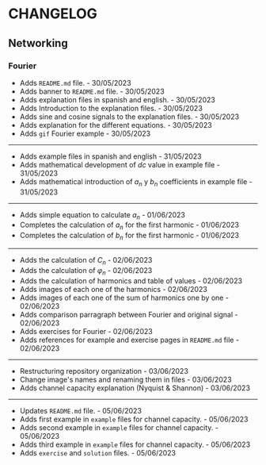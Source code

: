 # CHANGELOG 

## Networking 

### Fourier 

- Adds `README.md` file. - 30/05/2023
- Adds banner to `README.md` file. - 30/05/2023
- Adds explanation files in spanish and english. - 30/05/2023
- Adds Introduction to the explanation files. - 30/05/2023
- Adds sine and cosine signals to the explanation files. - 30/05/2023
- Adds explanation for the different equations. - 30/05/2023
- Adds `gif` Fourier example - 30/05/2023
---
- Adds example files in spanish and english - 31/05/2023
- Adds mathematical development of *dc* value in example file - 31/05/2023
- Adds mathematical introduction of $a_n$ y $b_n$ coefficients in example file - 31/05/2023
---
- Adds simple equation to calculate $a_n$ - 01/06/2023
- Completes the calculation of $a_n$ for the first harmonic - 01/06/2023
- Completes the calculation of $b_n$ for the first harmonic - 01/06/2023
---
- Adds the calculation of $C_n$ - 02/06/2023
- Adds the calculation of $\varphi_n$ - 02/06/2023
- Adds the calculation of harmonics and table of values - 02/06/2023
- Adds images of each one of the harmonics - 02/06/2023
- Adds images of each one of the sum of harmonics one by one - 02/06/2023
- Adds comparison parragraph between Fourier and original signal - 02/06/2023
- Adds exercises for Fourier - 02/06/2023
- Adds references for example and exercise pages in `README.md` file - 02/06/2023
---
- Restructuring repository organization - 03/06/2023
- Change image's names and renaming them in files - 03/06/2023
- Adds channel capacity explanation (Nyquist & Shannon) - 03/06/2023
---
- Updates `README.md` file. - 05/06/2023
- Adds first example in `example` files for channel capacity. - 05/06/2023
- Adds second example in `example` files for channel capacity. - 05/06/2023
- Adds third example in `example` files for channel capacity. - 05/06/2023
- Adds `exercise` and `solution` files. - 05/06/2023